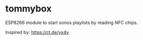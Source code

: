 # tommybox

ESP8266 module to start sonos playlists by reading NFC chips.

Inspired by: https://ct.de/yx4y

